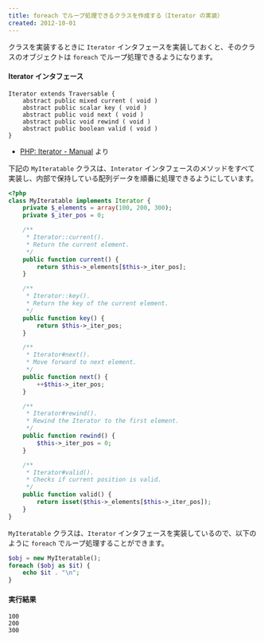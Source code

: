 ```yaml
---
title: foreach でループ処理できるクラスを作成する（Iterator の実装）
created: 2012-10-01
---
```


クラスを実装するときに `Iterator` インタフェースを実装しておくと、そのクラスのオブジェクトは `foreach` でループ処理できるようになります。

#### Iterator インタフェース

~~~
Iterator extends Traversable {
    abstract public mixed current ( void )
    abstract public scalar key ( void )
    abstract public void next ( void )
    abstract public void rewind ( void )
    abstract public boolean valid ( void )
}
~~~

- [PHP: Iterator - Manual](http://www.php.net/manual/en/class.iterator.php) より

下記の `MyIteratable` クラスは、`Interator` インタフェースのメソッドをすべて実装し、内部で保持している配列データを順番に処理できるようにしています。

~~~ php
<?php
class MyIteratable implements Iterator {
    private $_elements = array(100, 200, 300);
    private $_iter_pos = 0;

    /**
     * Iterator::current().
     * Return the current element.
     */
    public function current() {
        return $this->_elements[$this->_iter_pos];
    }

    /**
     * Iterator::key().
     * Return the key of the current element.
     */
    public function key() {
        return $this->_iter_pos;
    }

    /**
     * Iterator#next().
     * Move forward to next element.
     */
    public function next() {
        ++$this->_iter_pos;
    }

    /**
     * Iterator#rewind().
     * Rewind the Iterator to the first element.
     */
    public function rewind() {
        $this->_iter_pos = 0;
    }

    /**
     * Iterator#valid().
     * Checks if current position is valid.
     */
    public function valid() {
        return isset($this->_elements[$this->_iter_pos]);
    }
}
~~~

`MyIteratable` クラスは、`Iterator` インタフェースを実装しているので、以下のように `foreach` でループ処理することができます。

~~~ php
$obj = new MyIteratable();
foreach ($obj as $it) {
    echo $it . "\n";
}
~~~

#### 実行結果

~~~
100
200
300
~~~


